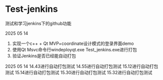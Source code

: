 # Test-jenkins
测试和学习jenkins下的github功能

2025 05 14
1. 实现一个c++ + Qt MVP+coordinate设计模式的登录界面demo
2. 使用Qt Msvc命令行windeployqt.exe Test_jenkins.exe进行打包
3. 验证Jenkins是否已经能自动打包

2025 05 14
14.43进行自动打包测试
14.55进行自动打包测试
15.12进行自动打包测试
15.14进行自动打包测试
15.30进行自动打包测试
15.32进行自动打包测试




